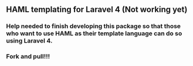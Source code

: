 ## HAML templating for Laravel 4 (Not working yet)

### Help needed to finish developing this package so that those who want to use HAML as their template language can do so using Laravel 4.

### Fork and pull!!!